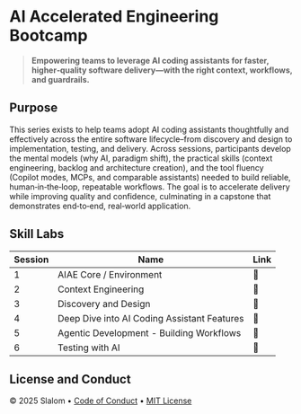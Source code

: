 # AI Accelerated Engineering Bootcamp

> **Empowering teams to leverage AI coding assistants for faster, higher‑quality software delivery—with the right context, workflows, and guardrails.**

## Purpose

This series exists to help teams adopt AI coding assistants thoughtfully and effectively across the entire software lifecycle–from discovery and design to implementation, testing, and delivery. Across sessions, participants develop the mental models (why AI, paradigm shift), the practical skills (context engineering, backlog and architecture creation), and the tool fluency (Copilot modes, MCPs, and comparable assistants) needed to build reliable, human‑in‑the‑loop, repeatable workflows. The goal is to accelerate delivery while improving quality and confidence, culminating in a capstone that demonstrates end‑to‑end, real‑world application.

## Skill Labs

| Session | Name                                        | Link |
|---------|---------------------------------------------|------|
| 1       | AIAE Core / Environment                     | 🔗   |
| 2       | Context Engineering                         | 🔗   |
| 3       | Discovery and Design                        | 🔗   |
| 4       | Deep Dive into AI Coding Assistant Features | 🔗   |
| 5       | Agentic Development - Building Workflows    | 🔗   |
| 6       | Testing with AI                             | 🔗   |

## License and Conduct

&copy; 2025 Slalom • [Code of Conduct](https://www.contributor-covenant.org/version/2/1/code_of_conduct/code_of_conduct.md) • [MIT License](https://gh.io/mit)
